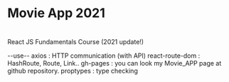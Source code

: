 # Movie App 2021

#

React JS Fundamentals Course (2021 update!)

--use--
axios : HTTP communication (with API)
react-route-dom : HashRoute, Route, Link..
gh-pages : you can look my Movie_APP page at github repository.
proptypes : type checking
